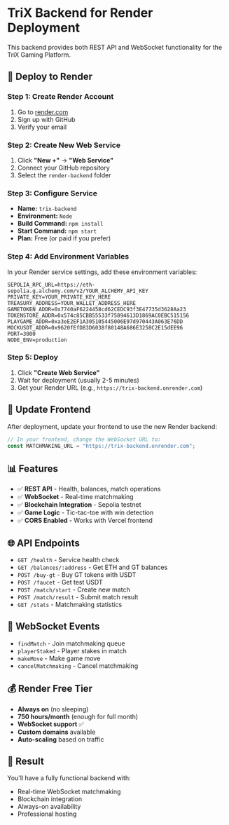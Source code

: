 # TriX Backend for Render Deployment

This backend provides both REST API and WebSocket functionality for the TriX Gaming Platform.

## 🚀 **Deploy to Render**

### **Step 1: Create Render Account**

1. Go to [render.com](https://render.com)
2. Sign up with GitHub
3. Verify your email

### **Step 2: Create New Web Service**

1. Click **"New +"** → **"Web Service"**
2. Connect your GitHub repository
3. Select the `render-backend` folder

### **Step 3: Configure Service**

- **Name:** `trix-backend`
- **Environment:** `Node`
- **Build Command:** `npm install`
- **Start Command:** `npm start`
- **Plan:** Free (or paid if you prefer)

### **Step 4: Add Environment Variables**

In your Render service settings, add these environment variables:

```
SEPOLIA_RPC_URL=https://eth-sepolia.g.alchemy.com/v2/YOUR_ALCHEMY_API_KEY
PRIVATE_KEY=YOUR_PRIVATE_KEY_HERE
TREASURY_ADDRESS=YOUR_WALLET_ADDRESS_HERE
GAMETOKEN_ADDR=0x7740aF6224458cd62CEDC93f3E47735d3628Aa23
TOKENSTORE_ADDR=0x574c85CBB55533f75894613D1869AC0EBC515156
PLAYGAME_ADDR=0xa3eE2EF1A305105445006E97d970443A063E76DD
MOCKUSDT_ADDR=0x9620fEfD83D6038f80148A686E3258C2E15dEE96
PORT=3000
NODE_ENV=production
```

### **Step 5: Deploy**

1. Click **"Create Web Service"**
2. Wait for deployment (usually 2-5 minutes)
3. Get your Render URL (e.g., `https://trix-backend.onrender.com`)

## 🔧 **Update Frontend**

After deployment, update your frontend to use the new Render backend:

```javascript
// In your frontend, change the WebSocket URL to:
const MATCHMAKING_URL = "https://trix-backend.onrender.com";
```

## 📊 **Features**

- ✅ **REST API** - Health, balances, match operations
- ✅ **WebSocket** - Real-time matchmaking
- ✅ **Blockchain Integration** - Sepolia testnet
- ✅ **Game Logic** - Tic-tac-toe with win detection
- ✅ **CORS Enabled** - Works with Vercel frontend

## 🌐 **API Endpoints**

- `GET /health` - Service health check
- `GET /balances/:address` - Get ETH and GT balances
- `POST /buy-gt` - Buy GT tokens with USDT
- `POST /faucet` - Get test USDT
- `POST /match/start` - Create new match
- `POST /match/result` - Submit match result
- `GET /stats` - Matchmaking statistics

## 🔌 **WebSocket Events**

- `findMatch` - Join matchmaking queue
- `playerStaked` - Player stakes in match
- `makeMove` - Make game move
- `cancelMatchmaking` - Cancel matchmaking

## 💰 **Render Free Tier**

- **Always on** (no sleeping)
- **750 hours/month** (enough for full month)
- **WebSocket support** ✅
- **Custom domains** available
- **Auto-scaling** based on traffic

## 🎯 **Result**

You'll have a fully functional backend with:

- Real-time WebSocket matchmaking
- Blockchain integration
- Always-on availability
- Professional hosting
